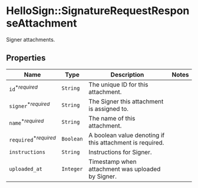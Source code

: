 # HelloSign::SignatureRequestResponseAttachment

Signer attachments.

## Properties

| Name | Type | Description | Notes |
| ---- | ---- | ----------- | ----- |
| `id`<sup>*_required_</sup> | ```String``` |  The unique ID for this attachment.  |  |
| `signer`<sup>*_required_</sup> | ```String``` |  The Signer this attachment is assigned to.  |  |
| `name`<sup>*_required_</sup> | ```String``` |  The name of this attachment.  |  |
| `required`<sup>*_required_</sup> | ```Boolean``` |  A boolean value denoting if this attachment is required.  |  |
| `instructions` | ```String``` |  Instructions for Signer.  |  |
| `uploaded_at` | ```Integer``` |  Timestamp when attachment was uploaded by Signer.  |  |

